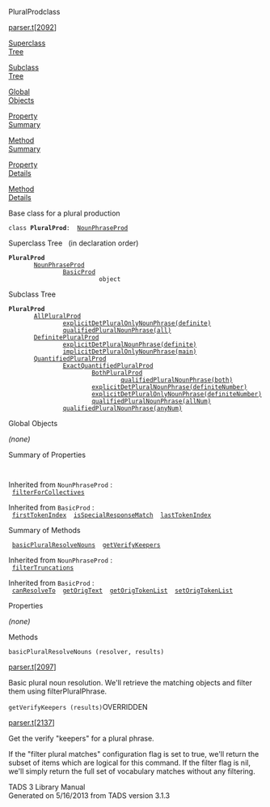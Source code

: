 <span class="title">PluralProd</span><span class="type">class</span>

[parser.t](../file/parser.t.html)\[[2092](../source/parser.t.html#2092)\]

[Superclass  
Tree](#_SuperClassTree_)

[Subclass  
Tree](#_SubClassTree_)

[Global  
Objects](#_ObjectSummary_)

[Property  
Summary](#_PropSummary_)

[Method  
Summary](#_MethodSummary_)

[Property  
Details](#_Properties_)

[Method  
Details](#_Methods_)

<div class="fdesc">

Base class for a plural production

`class `**`PluralProd`**` :   `[`NounPhraseProd`](../object/NounPhraseProd.html)

</div>

<span id="_SuperClassTree_"></span>

<div class="mjhd">

<span class="hdln">Superclass Tree</span>   (in declaration order)

</div>

**`PluralProd`**  
`         `[`NounPhraseProd`](../object/NounPhraseProd.html)  
`                 `[`BasicProd`](../object/BasicProd.html)  
`                         object`  
<span id="_SubClassTree_"></span>

<div class="mjhd">

<span class="hdln">Subclass Tree</span>  

</div>

**`PluralProd`**  
`         `[`AllPluralProd`](../object/AllPluralProd.html)  
`                 `[`explicitDetPluralOnlyNounPhrase(definite)`](../object/explicitDetPluralOnlyNounPhrase(definite).html)  
`                 `[`qualifiedPluralNounPhrase(all)`](../object/qualifiedPluralNounPhrase(all).html)  
`         `[`DefinitePluralProd`](../object/DefinitePluralProd.html)  
`                 `[`explicitDetPluralNounPhrase(definite)`](../object/explicitDetPluralNounPhrase(definite).html)  
`                 `[`implicitDetPluralOnlyNounPhrase(main)`](../object/implicitDetPluralOnlyNounPhrase(main).html)  
`         `[`QuantifiedPluralProd`](../object/QuantifiedPluralProd.html)  
`                 `[`ExactQuantifiedPluralProd`](../object/ExactQuantifiedPluralProd.html)  
`                         `[`BothPluralProd`](../object/BothPluralProd.html)  
`                                 `[`qualifiedPluralNounPhrase(both)`](../object/qualifiedPluralNounPhrase(both).html)  
`                         `[`explicitDetPluralNounPhrase(definiteNumber)`](../object/explicitDetPluralNounPhrase(definiteNumber).html)  
`                         `[`explicitDetPluralOnlyNounPhrase(definiteNumber)`](../object/explicitDetPluralOnlyNounPhrase(definiteNumber).html)  
`                         `[`qualifiedPluralNounPhrase(allNum)`](../object/qualifiedPluralNounPhrase(allNum).html)  
`                 `[`qualifiedPluralNounPhrase(anyNum)`](../object/qualifiedPluralNounPhrase(anyNum).html)  
<span id="_ObjectSummary_"></span>

<div class="mjhd">

<span class="hdln">Global Objects</span>  

</div>

*(none)* <span id="_PropSummary_"></span>

<div class="mjhd">

<span class="hdln">Summary of Properties</span>  

</div>

` `

Inherited from `NounPhraseProd` :  
` `[`filterForCollectives`](../object/NounPhraseProd.html#filterForCollectives)`  `

Inherited from `BasicProd` :  
` `[`firstTokenIndex`](../object/BasicProd.html#firstTokenIndex)`  `[`isSpecialResponseMatch`](../object/BasicProd.html#isSpecialResponseMatch)`  `[`lastTokenIndex`](../object/BasicProd.html#lastTokenIndex)`  `

<span id="_MethodSummary_"></span>

<div class="mjhd">

<span class="hdln">Summary of Methods</span>  

</div>

` `[`basicPluralResolveNouns`](#basicPluralResolveNouns)`  `[`getVerifyKeepers`](#getVerifyKeepers)`  `

Inherited from `NounPhraseProd` :  
` `[`filterTruncations`](../object/NounPhraseProd.html#filterTruncations)`  `

Inherited from `BasicProd` :  
` `[`canResolveTo`](../object/BasicProd.html#canResolveTo)`  `[`getOrigText`](../object/BasicProd.html#getOrigText)`  `[`getOrigTokenList`](../object/BasicProd.html#getOrigTokenList)`  `[`setOrigTokenList`](../object/BasicProd.html#setOrigTokenList)`  `

<span id="_Properties_"></span>

<div class="mjhd">

<span class="hdln">Properties</span>  

</div>

*(none)* <span id="_Methods_"></span>

<div class="mjhd">

<span class="hdln">Methods</span>  

</div>

<span id="basicPluralResolveNouns"></span>

`basicPluralResolveNouns (resolver, results)`

[parser.t](../file/parser.t.html)\[[2097](../source/parser.t.html#2097)\]

<div class="desc">

Basic plural noun resolution. We'll retrieve the matching objects and
filter them using filterPluralPhrase.

</div>

<span id="getVerifyKeepers"></span>

`getVerifyKeepers (results)`<span class="rem">OVERRIDDEN</span>

[parser.t](../file/parser.t.html)\[[2137](../source/parser.t.html#2137)\]

<div class="desc">

Get the verify "keepers" for a plural phrase.

If the "filter plural matches" configuration flag is set to true, we'll
return the subset of items which are logical for this command. If the
filter flag is nil, we'll simply return the full set of vocabulary
matches without any filtering.

</div>

<div class="ftr">

TADS 3 Library Manual  
Generated on 5/16/2013 from TADS version 3.1.3

</div>
